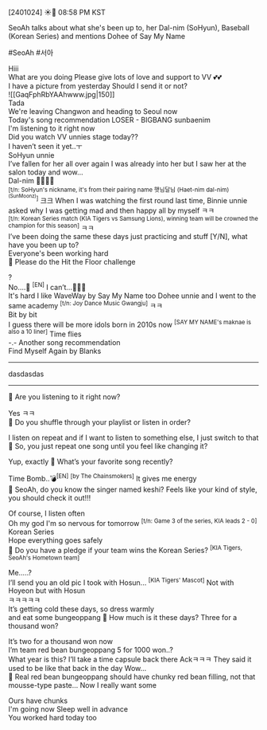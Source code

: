 [2401024] ☀️💭 08:58 PM KST

SeoAh talks about what she's been up to, her Dal-nim (SoHyun), Baseball (Korean Series) and mentions Dohee of Say My Name

#SeoAh #서아

Hiii  
What are you doing
Please give lots of love and support to VV
💕💕  
I have a picture from yesterday
Should I send it or not?  
![[GaqFphRbYAAhwww.jpg|150]]  
Tada  
We're leaving Changwon and heading to Seoul now  
Today's song recommendation
LOSER - BIGBANG sunbaenim  
I'm listening to it right now  
Did you watch VV unnies stage today??  
I haven’t seen it yet..ㅜ  
SoHyun unnie  
I’ve fallen for her all over again
I was already into her 
but I saw her at the salon today and wow...  
Dal-nim 🥹🥹💕💕  
<sup>[t/n: SoHyun's nickname, it's from their pairing name 햇님달님 (Haet-nim dal-nim)<sup>(SunMoonz)</sup>]</sup> 
크크
When I was watching the first round last time, Binnie unnie asked why I was getting mad and then happy all by myself ㅋㅋ  
<sup>[t/n: Korean Series match (KIA Tigers vs Samsung Lions), winning team will be crowned the champion for this season]</sup>
ㅋㅋ  
I’ve been doing the same these days just practicing and stuff
[Y/N], what have you been up to?  
Everyone's been working hard  
🌊 Please do the Hit the Floor challenge  

?  
No….🥲  <sup>[EN]</sup>
I can’t…🥲🥲🥲  
It's hard
I like WaveWay by Say My Name too
Dohee unnie and I went to the same academy  <sup>[t/n: Joy Dance Music Gwangju]</sup>
ㅋㅋ  
Bit by bit  
I guess there will be more idols born in 2010s now  <sup>[SAY MY NAME's maknae is also a 10 liner]</sup>
Time flies  
-.-
Another song recommendation  
Find Myself Again by Blanks

____

dasdasdas
____



🌊 Are you listening to it right now?

Yes ㅋㅋ  
🌊 Do you shuffle through your playlist or listen in order?

I listen on repeat
and if I want to listen to something else, I just switch to that
🌊 So, you just repeat one song until you feel like changing it?


Yup, exactly
🌊 What’s your favorite song recently?

Time Bomb..💣<sup>[EN]</sup> <sup>[by The Chainsmokers]</sup> 
It gives me energy  
🌊 SeoAh, do you know the singer named keshi? Feels like your kind of style, you should check it out!!!

Of course, I listen often  
Oh my god
I'm so nervous for tomorrow <sup>[t/n: Game 3 of the series, KIA leads 2 - 0]</sup>
Korean Series  
Hope everything goes safely  
🌊 Do you have a pledge if your team wins the Korean Series? <sup>[KIA Tigers, SeoAh's Hometown team]</sup>

Me…..?  
I’ll send you an old pic I took with Hosun... <sup>[KIA Tigers' Mascot]</sup>
Not with Hoyeon but with Hosun   
ㅋㅋㅋㅋㅋ  
It’s getting cold these days, so dress warmly  
and eat some bungeoppang
🌊 How much is it these days? Three for a thousand won?

It’s two for a thousand won now  
I’m team red bean bungeoppang
5 for 1000 won..?  
What year is this? 
I’ll take a time capsule back there
Ackㅋㅋㅋ 
They said it used to be like that back in the day
Wow...  
🌊 Real red bean bungeoppang should have chunky red bean filling, not that mousse-type paste... Now I really want some 

Ours have chunks  
I'm going now
Sleep well in advance  
You worked hard today too
